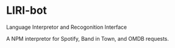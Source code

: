 # LIRI-bot

Language Interpretor and Recogonition Interface

A NPM interpretor for Spotify, Band in Town, and OMDB requests.
